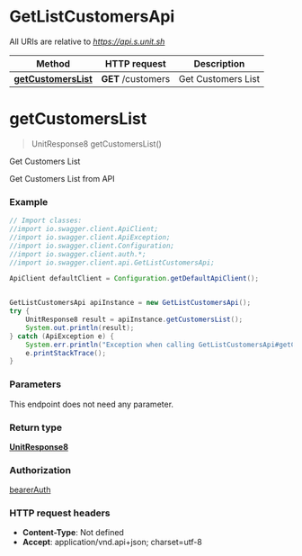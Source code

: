# GetListCustomersApi

All URIs are relative to *https://api.s.unit.sh*

Method | HTTP request | Description
------------- | ------------- | -------------
[**getCustomersList**](GetListCustomersApi.md#getCustomersList) | **GET** /customers | Get Customers List

<a name="getCustomersList"></a>
# **getCustomersList**
> UnitResponse8 getCustomersList()

Get Customers List

Get Customers List from API 

### Example
```java
// Import classes:
//import io.swagger.client.ApiClient;
//import io.swagger.client.ApiException;
//import io.swagger.client.Configuration;
//import io.swagger.client.auth.*;
//import io.swagger.client.api.GetListCustomersApi;

ApiClient defaultClient = Configuration.getDefaultApiClient();


GetListCustomersApi apiInstance = new GetListCustomersApi();
try {
    UnitResponse8 result = apiInstance.getCustomersList();
    System.out.println(result);
} catch (ApiException e) {
    System.err.println("Exception when calling GetListCustomersApi#getCustomersList");
    e.printStackTrace();
}
```

### Parameters
This endpoint does not need any parameter.

### Return type

[**UnitResponse8**](UnitResponse8.md)

### Authorization

[bearerAuth](../README.md#bearerAuth)

### HTTP request headers

 - **Content-Type**: Not defined
 - **Accept**: application/vnd.api+json; charset=utf-8

